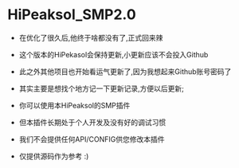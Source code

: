 # HiPeaksol_SMP2.0
- 在优化了很久后,他终于啥都没有了,正式回来辣
- 这个版本的HiPekasol会保持更新,小更新应该不会投入Github
- 此之外其他项目也开始看运气更新了,因为我想起来Github账号密码了
- 其实主要是想找个地方记一下更新记录,方便以后更新;

- 你可以使用本HiPeaksol的SMP插件
- 但本插件长期处于个人开发及没有好的调试习惯
- 我们不会提供任何API/CONFIG供您修改本插件
- 仅提供源码作为参考 :)

